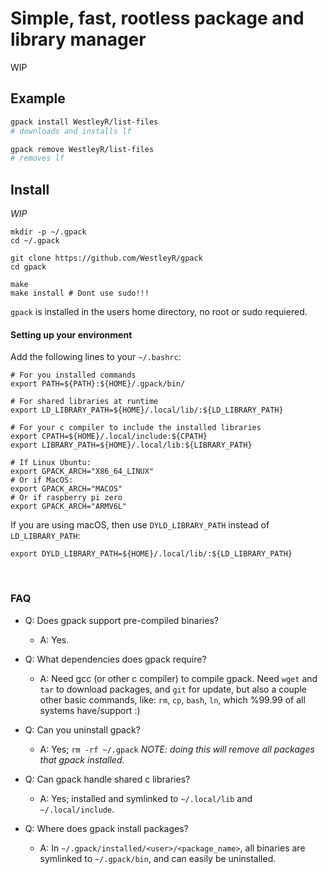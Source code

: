 # Simple, fast, rootless package and library manager

WIP

## Example

```bash
gpack install WestleyR/list-files
# downloads and installs lf

gpack remove WestleyR/list-files
# removes lf
```

## Install

_WIP_

```
mkdir -p ~/.gpack
cd ~/.gpack

git clone https://github.com/WestleyR/gpack
cd gpack

make
make install # Dont use sudo!!!
```

`gpack` is installed in the users home directory, no root or sudo requiered.

#### Setting up your environment

Add the following lines to your `~/.bashrc`:

```
# For you installed commands
export PATH=${PATH}:${HOME}/.gpack/bin/

# For shared libraries at runtime
export LD_LIBRARY_PATH=${HOME}/.local/lib/:${LD_LIBRARY_PATH}

# For your c compiler to include the installed libraries
export CPATH=${HOME}/.local/include:${CPATH}
export LIBRARY_PATH=${HOME}/.local/lib:${LIBRARY_PATH}

# If Linux Ubuntu:
export GPACK_ARCH="X86_64_LINUX"
# Or if MacOS:
export GPACK_ARCH="MACOS"
# Or if raspberry pi zero
export GPACK_ARCH="ARMV6L"
```

If you are using macOS, then use `DYLD_LIBRARY_PATH` instead of `LD_LIBRARY_PATH`:

```
export DYLD_LIBRARY_PATH=${HOME}/.local/lib/:${LD_LIBRARY_PATH}
```

<br>

### FAQ

 - Q: Does gpack support pre-compiled binaries?
   - A: Yes.

 - Q: What dependencies does gpack require?
   - A: Need gcc (or other c compiler) to compile gpack. Need `wget` and `tar` to download packages, and `git` for update,
   but also a couple other basic commands, like: `rm`, `cp`, `bash`, `ln`, which %99.99 of all systems have/support :)

 - Q: Can you uninstall gpack?
   - A: Yes; `rm -rf ~/.gpack` _NOTE: doing this will remove all packages that gpack installed._

 - Q: Can gpack handle shared c libraries?
   - A: Yes; installed and symlinked to `~/.local/lib` and `~/.local/include`.

 - Q: Where does gpack install packages?
   - A: In `~/.gpack/installed/<user>/<package_name>`, all binaries are symlinked to `~/.gpack/bin`, and can easily be uninstalled.

<br>

